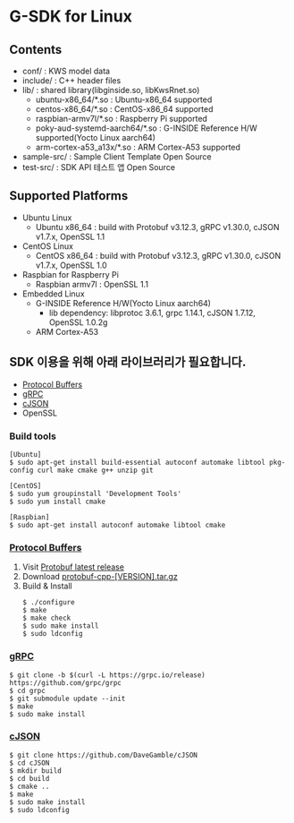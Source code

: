 # G-SDK for Linux

## Contents
* conf/ : KWS model data
* include/ : C++ header files
* lib/ : shared library(libginside.so, libKwsRnet.so)
  - ubuntu-x86_64/*.so : Ubuntu-x86_64 supported
  - centos-x86_64/*.so : CentOS-x86_64 supported
  - raspbian-armv7l/*.so : Raspberry Pi supported
  - poky-aud-systemd-aarch64/*.so : G-INSIDE Reference H/W supported(Yocto Linux aarch64)
  - arm-cortex-a53_a13x/*.so : ARM Cortex-A53 supported
* sample-src/ : Sample Client Template Open Source
* test-src/ : SDK API 테스트 앱 Open Source

## Supported Platforms
* Ubuntu Linux
  * Ubuntu x86_64 : build with Protobuf v3.12.3, gRPC v1.30.0, cJSON v1.7.x, OpenSSL 1.1
* CentOS Linux
  * CentOS x86_64 : build with Protobuf v3.12.3, gRPC v1.30.0, cJSON v1.7.x, OpenSSL 1.0
* Raspbian for Raspberry Pi
  * Raspbian armv7l : OpenSSL 1.1
* Embedded Linux
  * G-INSIDE Reference H/W(Yocto Linux aarch64)
    - lib dependency: libprotoc 3.6.1, grpc 1.14.1, cJSON 1.7.12, OpenSSL 1.0.2g
  * ARM Cortex-A53

## SDK 이용을 위해 아래 라이브러리가 필요합니다.
* [Protocol Buffers](#protocol-buffers)
* [gRPC](#grpc)
* [cJSON](#cjson)
* OpenSSL

### Build tools

```
[Ubuntu]
$ sudo apt-get install build-essential autoconf automake libtool pkg-config curl make cmake g++ unzip git

[CentOS]
$ sudo yum groupinstall 'Development Tools'
$ sudo yum install cmake

[Raspbian]
$ sudo apt-get install autoconf automake libtool cmake
```

### [Protocol Buffers](https://github.com/protocolbuffers/protobuf)
1. Visit [Protobuf latest release](https://github.com/protocolbuffers/protobuf/releases/latest)
2. Download [protobuf-cpp-[VERSION].tar.gz](https://github.com/protocolbuffers/protobuf/releases/latest)
3. Build & Install
   ```
   $ ./configure
   $ make
   $ make check
   $ sudo make install
   $ sudo ldconfig
   ```
   
### [gRPC](https://github.com/grpc/grpc)

```
$ git clone -b $(curl -L https://grpc.io/release) https://github.com/grpc/grpc
$ cd grpc
$ git submodule update --init
$ make
$ sudo make install
```

### [cJSON](https://github.com/DaveGamble/cJSON)

```
$ git clone https://github.com/DaveGamble/cJSON
$ cd cJSON
$ mkdir build
$ cd build
$ cmake ..
$ make
$ sudo make install
$ sudo ldconfig
```
